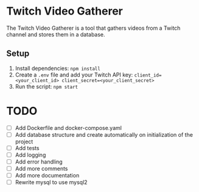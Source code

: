 # Twitch Video Gatherer
The Twitch Video Gatherer is a tool that gathers videos from a Twitch channel and stores them in a database.

## Setup
1. Install dependencies: `npm install`
2. Create a `.env` file and add your Twitch API key: `client_id=<your_client_id>
client_secret=<your_client_secret>`
3. Run the script: `npm start`

# TODO
- [ ] Add Dockerfile and docker-compose.yaml
- [ ] Add database structure and create automatically on initialization of the project
- [ ] Add tests
- [ ] Add logging
- [ ] Add error handling
- [ ] Add more comments
- [ ] Add more documentation
- [ ] Rewrite mysql to use mysql2
